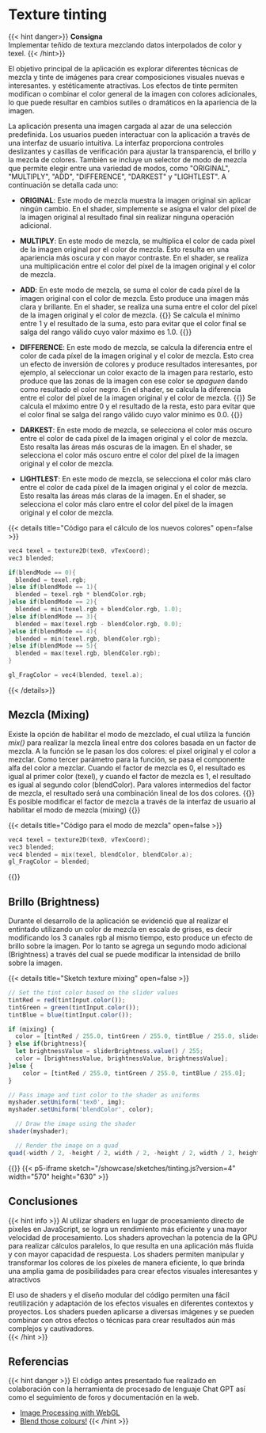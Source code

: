 
# Texture tinting

{{< hint danger>}}
**Consigna**
<br>
Implementar teñido de textura mezclando datos interpolados de color y texel.
{{< /hint>}}

El objetivo principal de la aplicación es explorar diferentes técnicas de mezcla y tinte de imágenes para crear composiciones visuales nuevas e interesantes. y estéticamente atractivas. Los efectos de tinte permiten modifican o combinar el color general de la imagen con colores adicionales, lo que puede resultar en cambios sutiles o dramáticos en la apariencia de la imagen.

La aplicación presenta una imagen cargada al azar de una selección predefinida. Los usuarios pueden interactuar con la aplicación a través de una interfaz de usuario intuitiva. La interfaz proporciona controles deslizantes y casillas de verificación para ajustar la transparencia, el brillo y la mezcla de colores. También se incluye un selector de modo de mezcla que permite elegir entre una variedad de modos, como "ORIGINAL", "MULTIPLY", "ADD", "DIFFERENCE", "DARKEST" y "LIGHTLEST". A continuación se detalla cada uno:
- **ORIGINAL**: Este modo de mezcla muestra la imagen original sin aplicar ningún cambio. En el shader, simplemente se asigna el valor del píxel de la imagen original al resultado final sin realizar ninguna operación adicional.

- **MULTIPLY**: En este modo de mezcla, se multiplica el color de cada píxel de la imagen original por el color de mezcla. Esto resulta en una apariencia más oscura y con mayor contraste. En el shader, se realiza una multiplicación entre el color del píxel de la imagen original y el color de mezcla.

- **ADD**: En este modo de mezcla, se suma el color de cada píxel de la imagen original con el color de mezcla. Esto produce una imagen más clara y brillante. En el shader, se realiza una suma entre el color del píxel de la imagen original y el color de mezcla.
{{<hint info>}}
Se calcula el mínimo entre 1 y el resultado de la suma, esto para evitar que el color final se salga del rango válido cuyo valor máximo es 1.0.
{{</hint>}}

- **DIFFERENCE**: En este modo de mezcla, se calcula la diferencia entre el color de cada píxel de la imagen original y el color de mezcla. Esto crea un efecto de inversión de colores y produce resultados interesantes, por ejemplo, al seleccionar un color exacto de la imagen para restarlo, esto produce que las zonas de la imagen con ese color se *apaguen* dando como resultado el color negro. En el shader, se calcula la diferencia entre el color del píxel de la imagen original y el color de mezcla.
{{<hint info>}}
Se calcula el máximo entre 0 y el resultado de la resta, esto para evitar que el color final se salga del rango válido cuyo valor mínimo es 0.0.
{{</hint>}}

- **DARKEST**: En este modo de mezcla, se selecciona el color más oscuro entre el color de cada píxel de la imagen original y el color de mezcla. Esto resalta las áreas más oscuras de la imagen. En el shader, se selecciona el color más oscuro entre el color del píxel de la imagen original y el color de mezcla.

- **LIGHTLEST**: En este modo de mezcla, se selecciona el color más claro entre el color de cada píxel de la imagen original y el color de mezcla. Esto resalta las áreas más claras de la imagen. En el shader, se selecciona el color más claro entre el color del píxel de la imagen original y el color de mezcla.


{{< details title="Código para el cálculo de los nuevos colores" open=false >}}
```c++
vec4 texel = texture2D(tex0, vTexCoord);
vec3 blended;

if(blendMode == 0){
  blended = texel.rgb;
}else if(blendMode == 1){
  blended = texel.rgb * blendColor.rgb;
}else if(blendMode == 2){
  blended = min(texel.rgb + blendColor.rgb, 1.0);
}else if(blendMode == 3){
  blended = max(texel.rgb - blendColor.rgb, 0.0);
}else if(blendMode == 4){
  blended = min(texel.rgb, blendColor.rgb);
}else if(blendMode == 5){
  blended = max(texel.rgb, blendColor.rgb);
}

gl_FragColor = vec4(blended, texel.a);

```
{{< /details>}}

## Mezcla (Mixing)

Existe la opción de habilitar el modo de mezclado, el cual utiliza la función *mix()* para realizar la mezcla lineal entre dos colores basada en un factor de mezcla. A la función se le pasan los dos colores: el pixel original y el color a mezclar. Como tercer parámetro para la función, se pasa el componente alfa del color a mezclar. Cuando el factor de mezcla es 0, el resultado es igual al primer color (texel), y cuando el factor de mezcla es 1, el resultado es igual al segundo color (blendColor). Para valores intermedios del factor de mezcla, el resultado será una combinación lineal de los dos colores.
{{<hint info>}}
Es posible modificar el factor de mezcla a través de la interfaz de usuario al habilitar el modo de mezcla (mixing)
{{</hint>}}

{{< details title="Código para el modo de mezcla" open=false >}}
```c++
vec4 texel = texture2D(tex0, vTexCoord);
vec3 blended;
vec4 blended = mix(texel, blendColor, blendColor.a);
gl_FragColor = blended;
```
{{</details>}}

## Brillo (Brightness)
Durante el desarrollo de la aplicación se evidenció que al realizar el entintado utilizando un color de mezcla en escala de grises, es decir modificando los 3 canales rgb al mismo tiempo, esto produce un efecto de brillo sobre la imagen. Por lo tanto se agrega un segundo modo adicional (Brightness) a través del cual se puede modificar la intensidad de brillo sobre la imagen.

{{< details title="Sketch texture mixing" open=false >}}
```js
// Set the tint color based on the slider values
tintRed = red(tintInput.color());
tintGreen = green(tintInput.color());
tintBlue = blue(tintInput.color());

if (mixing) {
  color = [tintRed / 255.0, tintGreen / 255.0, tintBlue / 255.0, sliderTransparent.value()];
} else if(brightness){
  let brightnessValue = sliderBrightness.value() / 255;
  color = [brightnessValue, brightnessValue, brightnessValue];
}else {
    color = [tintRed / 255.0, tintGreen / 255.0, tintBlue / 255.0];
}

// Pass image and tint color to the shader as uniforms
myshader.setUniform('tex0', img);
myshader.setUniform('blendColor', color);

  // Draw the image using the shader
shader(myshader);

  // Render the image on a quad
quad(-width / 2, -height / 2, width / 2, -height / 2, width / 2, height / 2, -width / 2, height / 2);
```
{{</details>}}
{{< p5-iframe sketch="/showcase/sketches/tinting.js?version=4" width="570" height="630" >}}
## Conclusiones
{{< hint info >}}
Al utilizar shaders en lugar de procesamiento directo de píxeles en JavaScript, se logra un rendimiento más eficiente y una mayor velocidad de procesamiento. Los shaders aprovechan la potencia de la GPU para realizar cálculos paralelos, lo que resulta en una aplicación más fluida y con mayor capacidad de respuesta. Los shaders permiten manipular y transformar los colores de los píxeles de manera eficiente, lo que brinda una amplia gama de posibilidades para crear efectos visuales interesantes y atractivos

El uso de shaders y el diseño modular del código permiten una fácil reutilización y adaptación de los efectos visuales en diferentes contextos y proyectos. Los shaders pueden aplicarse a diversas imágenes y se pueden combinar con otros efectos o técnicas para crear resultados aún más complejos y cautivadores.  
{{< /hint >}}



## Referencias
{{< hint danger >}}
  El código antes presentado fue realizado en colaboración con la herramienta de procesado de lenguaje Chat GPT así como el seguimiento de foros y documentación en la web.
  - [Image Processing with WebGL](https://medium.com/eureka-engineering/image-processing-with-webgl-c2af552e8df0)
  - [Blend those colours!](https://www.fxhash.xyz/article/blend-those-colours!)
{{< /hint >}}



